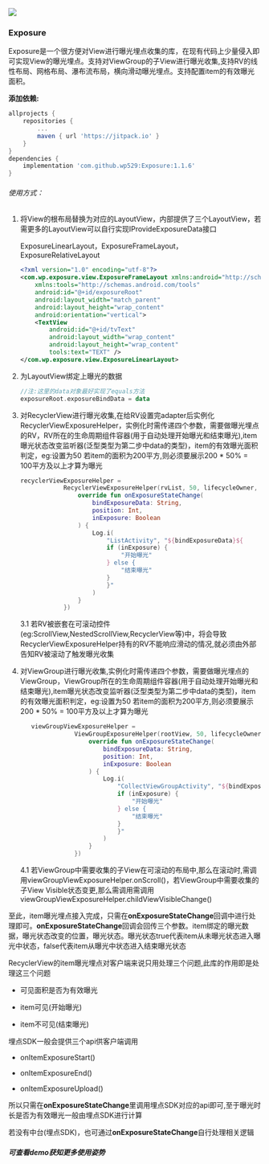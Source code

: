 [![](https://jitpack.io/v/wp529/Exposure.svg)](https://jitpack.io/#wp529/Exposure)
### Exposure

​	Exposure是一个很方便对View进行曝光埋点收集的库，在现有代码上少量侵入即可实现View的曝光埋点。支持对ViewGroup的子View进行曝光收集,支持RV的线性布局、网格布局、瀑布流布局，横向滑动曝光埋点。支持配置item的有效曝光面积。

**添加依赖:**

```groovy
allprojects {
	repositories {
		...
		maven { url 'https://jitpack.io' }
	}
}
dependencies {
	implementation 'com.github.wp529:Exposure:1.1.6'
}
```

###### 使用方式：

1. 将View的根布局替换为对应的LayoutView，内部提供了三个LayoutView，若需更多的LayoutView可以自行实现IProvideExposureData接口

   ExposureLinearLayout，ExposureFrameLayout，ExposureRelativeLayout

   ```xml
   <?xml version="1.0" encoding="utf-8"?>
   <com.wp.exposure.view.ExposureFrameLayout xmlns:android="http://schemas.android.com/apk/res/android"
       xmlns:tools="http://schemas.android.com/tools"
       android:id="@+id/exposureRoot"
       android:layout_width="match_parent"
       android:layout_height="wrap_content"
       android:orientation="vertical">
       <TextView
           android:id="@+id/tvText"
           android:layout_width="wrap_content"
           android:layout_height="wrap_content"
           tools:text="TEXT" />
   </com.wp.exposure.view.ExposureLinearLayout>
   ```

2. 为LayoutView绑定上曝光的数据

   ```kotlin
   //注:这里的data对象最好实现了equals方法
   exposureRoot.exposureBindData = data
   ```

3. 对RecyclerView进行曝光收集,在给RV设置完adapter后实例化RecyclerViewExposureHelper，实例化时需传递四个参数，需要做曝光埋点的RV，RV所在的生命周期组件容器(用于自动处理开始曝光和结束曝光),item曝光状态改变监听器(泛型类型为第二步中data的类型)，item的有效曝光面积判定，eg:设置为50 若item的面积为200平方,则必须要展示200 * 50% = 100平方及以上才算为曝光

   ```kotlin
   recyclerViewExposureHelper =
               RecyclerViewExposureHelper(rvList, 50, lifecycleOwner, object : IExposureStateChangeListener<String> {
                   override fun onExposureStateChange(
                       bindExposureData: String,
                       position: Int,
                       inExposure: Boolean
                   ) {
                       Log.i(
                           "ListActivity", "${bindExposureData}${
                           if (inExposure) {
                               "开始曝光"
                           } else {
                               "结束曝光"
                           }
                           }"
                       )
                   }
               })
   ```
   3.1 若RV被嵌套在可滚动控件(eg:ScrollView,NestedScrollView,RecyclerView等)中，将会导致RecyclerViewExposureHelper持有的RV不能响应滑动的情况,就必须由外部告知RV被滚动了触发曝光收集

4. 对ViewGroup进行曝光收集,实例化时需传递四个参数，需要做曝光埋点的ViewGroup，ViewGroup所在的生命周期组件容器(用于自动处理开始曝光和结束曝光),item曝光状态改变监听器(泛型类型为第二步中data的类型)，item的有效曝光面积判定，eg:设置为50 若item的面积为200平方,则必须要展示200 * 50% = 100平方及以上才算为曝光

   ```kotlin
      viewGroupViewExposureHelper =
                  ViewGroupExposureHelper(rootView, 50, lifecycleOwner, object : IExposureStateChangeListener<String> {
                      override fun onExposureStateChange(
                          bindExposureData: String,
                          position: Int,
                          inExposure: Boolean
                      ) {
                          Log.i(
                              "CollectViewGroupActivity", "${bindExposureData}${
                              if (inExposure) {
                                  "开始曝光"
                              } else {
                                  "结束曝光"
                              }
                              }"
                          )
                      }
                  })
      ```
   4.1 若ViewGroup中需要收集的子View在可滚动的布局中,那么在滚动时,需调用viewGroupViewExposureHelper.onScroll()，若ViewGroup中需要收集的子View Visible状态变更,那么需调用需调用viewGroupViewExposureHelper.childViewVisibleChange()

至此，item曝光埋点接入完成，只需在**onExposureStateChange**回调中进行处理即可。**onExposureStateChange**回调会回传三个参数。item绑定的曝光数据，曝光状态改变的位置，曝光状态。曝光状态true代表item从未曝光状态进入曝光中状态，false代表item从曝光中状态进入结束曝光状态

RecyclerView的item曝光埋点对客户端来说只用处理三个问题,此库的作用即是处理这三个问题

* 可见面积是否为有效曝光

* item可见(开始曝光)

* item不可见(结束曝光)

埋点SDK一般会提供三个api供客户端调用

* onItemExposureStart()

* onItemExposureEnd()

* onItemExposureUpload()

所以只需在**onExposureStateChange**里调用埋点SDK对应的api即可,至于曝光时长是否为有效曝光一般由埋点SDK进行计算

若没有中台(埋点SDK)，也可通过**onExposureStateChange**自行处理相关逻辑

##### 可查看demo获知更多使用姿势

